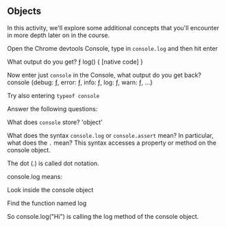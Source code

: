 ## Objects

In this activity, we'll explore some additional concepts that you'll encounter in more depth later on in the course.

Open the Chrome devtools Console, type in `console.log` and then hit enter

What output do you get?
ƒ log() { [native code] }

Now enter just `console` in the Console, what output do you get back?
console {debug: ƒ, error: ƒ, info: ƒ, log: ƒ, warn: ƒ, …}


Try also entering `typeof console`

Answer the following questions:

What does `console` store?
'object'

What does the syntax `console.log` or `console.assert` mean? In particular, what does the `.` mean?
This syntax accesses a property or method on the console object.

The dot (.) is called dot notation.

console.log means:

Look inside the console object

Find the function named log

So console.log("Hi") is calling the log method of the console object.